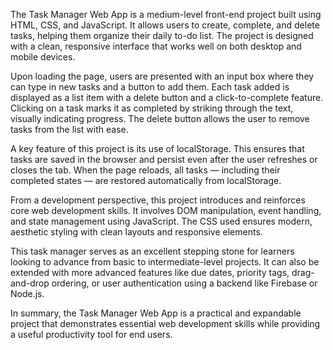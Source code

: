 The Task Manager Web App is a medium-level front-end project built using HTML, CSS, and JavaScript. It allows users to create, complete, and delete tasks, helping them organize their daily to-do list. The project is designed with a clean, responsive interface that works well on both desktop and mobile devices.

Upon loading the page, users are presented with an input box where they can type in new tasks and a button to add them. Each task added is displayed as a list item with a delete button and a click-to-complete feature. Clicking on a task marks it as completed by striking through the text, visually indicating progress. The delete button allows the user to remove tasks from the list with ease.

A key feature of this project is its use of localStorage. This ensures that tasks are saved in the browser and persist even after the user refreshes or closes the tab. When the page reloads, all tasks — including their completed states — are restored automatically from localStorage.

From a development perspective, this project introduces and reinforces core web development skills. It involves DOM manipulation, event handling, and state management using JavaScript. The CSS used ensures modern, aesthetic styling with clean layouts and responsive elements.

This task manager serves as an excellent stepping stone for learners looking to advance from basic to intermediate-level projects. It can also be extended with more advanced features like due dates, priority tags, drag-and-drop ordering, or user authentication using a backend like Firebase or Node.js.

In summary, the Task Manager Web App is a practical and expandable project that demonstrates essential web development skills while providing a useful productivity tool for end users.
